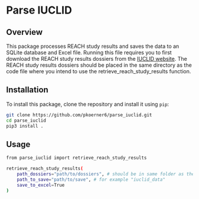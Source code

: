 # Parse IUCLID

## Overview

This package processes REACH study results and saves the data to an SQLite database and Excel file. Running this file requires you to first download the REACH study results dossiers from the [IUCLID website](https://iuclid6.echa.europa.eu). The REACH study results dossiers should be placed in the same directory as the code file where you intend to use the retrieve_reach_study_results function.

## Installation

To install this package, clone the repository and install it using `pip`:

```bash
git clone https://github.com/pkoerner6/parse_iuclid.git
cd parse_iuclid
pip3 install .
```

## Usage
```bash
from parse_iuclid import retrieve_reach_study_results

retrieve_reach_study_results(
    path_dossiers="path/to/dossiers", # should be in same folder as the code file you use the function in (for example: "reach_study_results/reach_study_results_dossiers_23-05-2023")
    path_to_save="path/to/save", # for example "iuclid_data"
    save_to_excel=True
)
```

